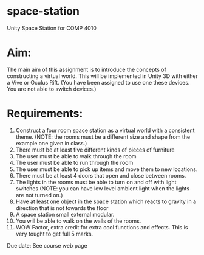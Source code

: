 # space-station
Unity Space Station for COMP 4010

# Aim: 
The main aim of this assignment is to introduce the concepts of constructing a virtual 
world. This will be implemented in Unity 3D with either a Vive or Oculus Rift. (You 
have been assigned to use one these devices. You are not able to switch devices.)

# Requirements:

1. Construct a four room space station as a virtual world with a consistent theme. 
(NOTE: the rooms must be a different size and shape from the example one given in class.)
2. There must be at least five different kinds of pieces of furniture
3. The user must be able to walk through the room
4. The user must be able to run through the room
5. The user must be able to pick up items and move them to new locations.
6. There must be at least 4 doors that open and close between rooms.
7. The lights in the rooms must be able to turn on and off with light switches
(NOTE: you can have low level ambient light when the lights are not turned on.)
8. Have at least one object in the space station which reacts to gravity in a direction that is not towards the floor
9. A space station small external modular.
10. You will be able to walk on the walls of the rooms.
11. WOW Factor, extra credit for extra cool functions and effects.
This is very tought to get full 5 marks.

Due date:
See course web page
